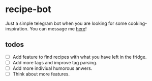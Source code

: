 # recipe-bot
Just a simple telegram bot when you are looking for some cooking-inspiration. You can message me [here](t.me/remy_ratatouille_bot)!

## todos

- [ ] Add feature to find recipes with what you have left in the fridge.
- [ ] Add more tags and improve tag parsing.
- [ ] Add more indiviual humorous anwers.
- [ ] Think about more features.
